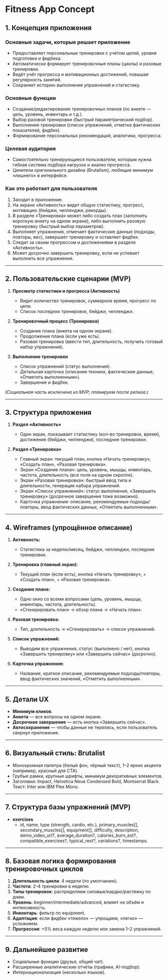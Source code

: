 # Fitness App Concept

## 1. Концепция приложения

### Основные задачи, которые решает приложение
- Предоставляет персональные тренировки с учётом целей, уровня подготовки и фидбека.  
- Автоматически формирует тренировочные планы (циклы) и разовые тренировки.  
- Ведёт учёт прогресса и мотивационных достижений, повышая регулярность занятий.  
- Сохраняет историю выполнения упражнений и статистику.

### Основные функции
- Создание/редактирование тренировочных планов (по анкете — цель, уровень, инвентарь и т.д.).  
- Выбор разовой тренировки (быстрый параметрический подбор).  
- Выполнение тренировки (список упражнений, отметка фактических показателей, фидбек).  
- Формирование персональных рекомендаций, аналитики, прогресса.

### Целевая аудитория
- Самостоятельно тренирующиеся пользователи, которым нужна гибкая система подбора нагрузок и анализ прогресса.  
- Ценители оригинального дизайна (Brutalism), любящие минимум «лишнего» в интерфейсе.

### Как это работает для пользователя
1. Заходит в приложение.  
2. На экране «Активность» видит общую статистику, прогресс, мотивацию (бейджи, челленджи, рекорды).  
3. В разделе «Тренировка» может либо создать план (заполнить короткую анкету на одном экране), либо выполнить разовую тренировку (быстрый выбор параметров).  
4. Выполняет упражнения, отмечает фактические данные (подходы, повторы, вес), завершает тренировку и оставляет фидбек.  
5. Следит за своим прогрессом и достижениями в разделе «Активность».  
6. Может досрочно завершить тренировку, если не успевает выполнить все упражнения.

---

## 2. Пользовательские сценарии (MVP)

1. **Просмотр статистики и прогресса (Активность)**  
   - Видит количество тренировок, суммарное время, прогресс по цели.  
   - Список последних тренировок, бейджи, челленджи.

2. **Тренировочный процесс (Тренировка)**  
   - Создание плана (анкета на одном экране).  
   - Продолжение плана (если уже есть).  
   - Разовая тренировка (ввести тип, длительность, получить готовый набор упражнений).

3. **Выполнение тренировки**  
   - Список упражнений (статус выполнения).  
   - Детальная карточка (описание техники, фактические данные, «Отметить выполненным»).  
   - Завершение и фидбек.

*(Социальная часть исключена из MVP; планируем после релиза.)*

---

## 3. Структура приложения

1. **Раздел «Активность»**  
   - Один экран, показывает статистику (кол-во тренировок, время), достижения (бейджи, челленджи), последние тренировки.

2. **Раздел «Тренировка»**  
   - Главный экран: текущий план, кнопка «Начать тренировку», «Создать план», «Разовая тренировка».  
   - Экран «Создание плана»: цель, уровень, мышцы, инвентарь, частота, длительность (все поля на одном скролле).  
   - Экран «Разовая тренировка»: быстрый ввод типа и длительности, генерация набора упражнений.  
   - Экран «Список упражнений»: статус выполнения, «Завершить тренировку» (досрочное завершение тоже возможно).  
   - Карточка упражнения: описание, рекомендуемые подходы/повторы, ввод фактических данных, «Отметить выполненным».

---

## 4. Wireframes (упрощённое описание)

1. **Активность:**  
   - Статистика за неделю/месяц, бейджи, челленджи, последние тренировки.

2. **Тренировка (главный экран):**  
   - Текущий план (если есть), кнопка «Начать тренировку», + «Создать план», + «Разовая тренировка».

3. **Создание плана:**  
   - Одно окно со всеми вопросами (цель, уровень, мышцы, инвентарь, частота, длительность).  
   - «Сгенерировать план» → обзор плана → «Начать план».

4. **Разовая тренировка:**  
   - Тип, длительность → «Сгенерировать» → список упражнений.

5. **Список упражнений:**  
   - Выводим все упражнения, статус (выполнено / нет), кнопка «Завершить тренировку» или «Завершить сейчас» (досрочно).

6. **Карточка упражнения:**  
   - Название, краткое описание, рекомендуемые подходы/повторы, ввод фактических значений, «Отметить выполненным».

---

## 5. Детали UX

- **Минимум кликов**.  
- **Анкета** — все вопросы на одном экране.  
- **Досрочное завершение** — есть кнопка «Завершить сейчас».  
- **Автосохранение** — чтобы данные не терялись, если пользователь свернул приложение.

---

## 6. Визуальный стиль: Brutalist

- Монохромная палитра (белый фон, чёрный текст), 1–2 ярких акцента (например, красный для CTA).  
- Грубые рамки, крупные шрифты, минимум декоративных элементов.  
- Заголовки: Impact, Helvetica Neue Condensed Bold, Montserrat Black. Текст: Inter или IBM Plex Mono.

---

## 7. Структура базы упражнений (MVP)

- **exercises**  
  - id, name, type (strength, cardio, etc.), primary_muscles[], secondary_muscles[], equipment[], difficulty, description, demo_video_url?, average_duration?, calories_burn_est?, compatible_exercises?, typical_rest?, variations?, timestamps.

---

## 8. Базовая логика формирования тренировочных циклов

1. **Длительность цикла**: 4 недели (по умолчанию).  
2. **Частота**: 2–4 тренировки в неделю.  
3. **Типы тренировок**: распределяем силовые/кардио/растяжку по дням.  
4. **Уровень**: beginner/intermediate/advanced, влияет на объём и интенсивность.  
5. **Инвентарь**: фильтр по equipment.  
6. **Адаптация**: если фидбек «тяжело» — упрощаем, «легко» — усложняем.  
7. **Прогрессия**: +5% веса каждую неделю или замена 1–2 упражнений.  

---

## 9. Дальнейшее развитие

- Социальные функции (друзья, общий чат).  
- Расширенные аналитические отчёты (графики, AI-подбор).  
- Интернационализация (несколько языков).  
